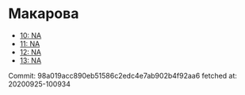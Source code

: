 # Макарова
- [10: NA](10.md)
- [11: NA](11.md)
- [12: NA](12.md)
- [13: NA](13.md)

Commit: 98a019acc890eb51586c2edc4e7ab902b4f92aa6
 fetched at: 20200925-100934
